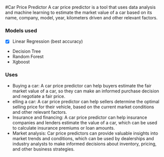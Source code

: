 #Car Price Predictor
A car price predictor is a tool that uses data analysis and machine learning to estimate the market value of a car based on its name, company, model, year, kilometers driven and other relevant factors.

### Models used
- [x] Linear Regression (best accuracy)
- Decision Tree
- Random Forest
- Xgboost

### Uses
- Buying a car: A car price predictor can help buyers estimate the fair market value of a car, so they can make an informed purchase decision and negotiate a fair price.
- elling a car: A car price predictor can help sellers determine the optimal selling price for their vehicle, based on the current market conditions and other relevant factors.
- Insurance and financing: A car price predictor can help insurance companies and lenders estimate the value of a car, which can be used to calculate insurance premiums or loan amounts.
- Market analysis: Car price predictors can provide valuable insights into market trends and conditions, which can be used by dealerships and industry analysts to make informed decisions about inventory, pricing, and other business strategies.
